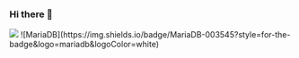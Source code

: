 ### Hi there 👋
<img src="https://img.shields.io/badge/Python-3776AB?style=for-the-badge&logo=Python&logoColor=white">
![MariaDB](https://img.shields.io/badge/MariaDB-003545?style=for-the-badge&logo=mariadb&logoColor=white)
<!--
**RedCake1515/RedCake1515** is a ✨ _special_ ✨ repository because its `README.md` (this file) appears on your GitHub profile.

Here are some ideas to get you started:

- 🔭 I’m currently working on ...
- 🌱 I’m currently learning ...
- 👯 I’m looking to collaborate on ...
- 🤔 I’m looking for help with ...
- 💬 Ask me about ...
- 📫 How to reach me: ...
- 😄 Pronouns: ...
- ⚡ Fun fact: ...
-->
